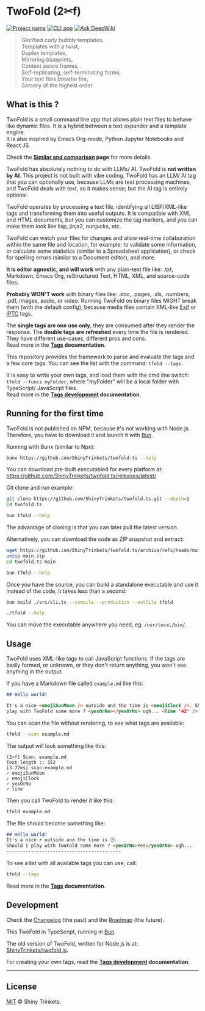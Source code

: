 # TwoFold (2✂︎f)

[![Project name][project-img]][project-url] [![CLI app][cli-img]](#)
[![Ask DeepWiki](https://deepwiki.com/badge.svg)](https://deepwiki.com/ShinyTrinkets/twofold.ts)

<!-- deno-fmt-ignore-start -->

> Glorified curly bubbly templates,<br/>
> Templates with a twist,<br/>
> Duplex templates,<br/>
> Mirroring blueprints,<br/>
> Context aware frames,<br/>
> Self-replicating, self-terminating forms,<br/>
> Your text files breathe fire,<br/>
> Sorcery of the highest order.

<!-- deno-fmt-ignore-end -->

## What is this ?

TwoFold is a small command line app that allows plain text files to behave like dynamic files. It is
a hybrid between a text expander and a template engine.<br/> It is also inspired by Emacs Org-mode,
Python Jupyter Notebooks and React JS.

Check the **[Similar and comparison](/docs/similar.md) page** for more details.

TwoFold has absolutely nothing to do with LLMs/ AI. TwoFold is **not written by AI**. This project
is not built with vibe coding. TwoFold has an LLM/ AI tag that you can optionally use, because LLMs
are text processing machines, and TwoFold deals with text, so it makes sense; but the AI tag is
entirely optional.

TwoFold operates by processing a text file, identifying all LISP/XML-like tags and transforming them
into useful outputs. It is compatible with XML and HTML documents, but you can customize the tag
markers, and you can make them look like lisp, jinja2, nunjucks, etc.

TwoFold can watch your files for changes and allow real-time collaboration within the same file and
location, for example: to validate some information, or calculate some statistics (similar to a
Spreadsheet application), or check for spelling errors (similar to a Document editor), and more.

**It is editor agnostic, and will work** with any plain-text file like: .txt, Markdown, Emacs Org,
reStructured Text, HTML, XML, and source-code files.

**Probably WON'T work** with binary files like: .doc, .pages, .xls, .numbers, .pdf, images, audio,
or video. Running TwoFold on binary files MIGHT break them (with the default config), because media
files contain XML-like [Exif](https://en.wikipedia.org/wiki/Exif) or
[IPTC](https://en.wikipedia.org/wiki/IPTC_Information_Interchange_Model) tags.

The **single tags are one use only**, they are consumed after they render the response. The **double
tags are refreshed** every time the file is rendered. They have different use-cases, different pros
and cons.<br/> Read more in the **[Tags](/docs/readme.md) documentation**.

This repository provides the framework to parse and evaluate the tags and a few core tags. You can
see the list with the command: `tfold --tags`.

It is easy to write your own tags, and load them with the cmd line switch: `tfold --funcs myFolder`,
where "myFolder" will be a local folder with TypeScript/ JavaScript files.<br/> Read more in the
**[Tags development](/docs/dev-tags.md) documentation**.

## Running for the first time

TwoFold is not published on NPM, because it's not working with Node.js. Therefore, you have to
download it and launch it with [Bun](https://bun.sh).

Running with Bunx (similar to Npx):

```sh
bunx https://github.com/ShinyTrinkets/twofold.ts --help
```

You can download pre-built executabled for every platform at:
https://github.com/ShinyTrinkets/twofold.ts/releases/latest/

Git clone and run example:

```sh
git clone https://github.com/ShinyTrinkets/twofold.ts.git --depth=1
cd twofold.ts

bun tfold --help
```

The advantage of cloning is that you can later pull the latest version.

Alternatively, you can download the code as ZIP snapshot and extract:

```sh
wget https://github.com/ShinyTrinkets/twofold.ts/archive/refs/heads/main.zip
unzip main.zip
cd twofold.ts-main

bun tfold --help
```

Once you have the source, you can build a standalone executable and use it instead of the code, it
takes less than a second:

```sh
bun build ./src/cli.ts --compile --production --outfile tfold

./tfold --help
```

You can move the executable anywhere you need, eg: `/usr/local/bin/`.

## Usage

TwoFold uses XML-like tags to call JavaScript functions. If the tags are badly formed, or unknown,
or they don't return anything, you won't see anything in the output.

If you have a Markdown file called `example.md` like this:

<ignore>

<!-- deno-fmt-ignore-start -->

```md
## Hello world!

It's a nice <emojiSunMoon /> outside and the time is <emojiClock />. Should I
play with TwoFold some more ? <yesOrNo></yesOrNo> ugh... <line '42' />
```

<!-- deno-fmt-ignore-end -->

You can scan the file without rendering, to see what tags are available:

```sh
tfold --scan example.md
```

The output will look something like this:

```
(2✂︎f) Scan: example.md
Text length :: 152
[3.77ms] scan-example.md
✓ emojiSunMoon
✓ emojiClock
✓ yesOrNo
✓ line
```

Then you call TwoFold to render it like this:

```sh
tfold example.md
```

The file should become something like:

<!-- deno-fmt-ignore-start -->

```md
## Hello world!
It's a nice ☀️ outside and the time is 🕛.
Should I play with TwoFold some more ? <yesOrNo>Yes</yesOrNo> ugh...
------------------------------------------
```

<!-- deno-fmt-ignore-end -->

</ignore>

To see a list with all available tags you can use, call:

```sh
tfold --tags
```

Read more in the **[Tags](/docs/readme.md) documentation**.

## Development

Check the [Changelog](/docs/CHANGELOG.md) (the past) and the [Roadmap](/docs/ROADMAP.md) (the
future).

This TwoFold in TypeScript, running in [Bun](https://bun.sh).

The old version of TwoFold, written for Node.js is at:
[ShinyTrinkets/twofold.js](https://github.com/ShinyTrinkets/twofold.js).

For creating your own tags, read the **[Tags development](/docs/dev-tags.md) documentation**.

---

## License

[MIT](LICENSE) © Shiny Trinkets.

[cli-img]: https://badgen.net/static/❯_/CLI/101016
[project-img]: https://badgen.net/static/%E2%AD%90/Trinkets/4B0082
[project-url]: https://github.com/ShinyTrinkets
